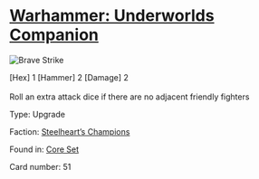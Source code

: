 # [Warhammer: Underworlds Companion](https://guidokessels.github.io/wh-underworlds)

  

![Brave Strike](https://warhammerunderworlds.com/wp-content/uploads/sites/6/2017/12/051_ENG-Brave-Strike.png)

<div class="whu-weapon">[Hex] 1 [Hammer] 2 [Damage] 2</div><br /> Roll an extra attack dice if there are no adjacent friendly fighters

Type: Upgrade

Faction: [Steelheart’s Champions](https://guidokessels.github.io/wh-underworlds/factions/steelhearts-champions)

Found in: [Core Set](https://guidokessels.github.io/wh-underworlds/locations/core-set)

Card number: 51
